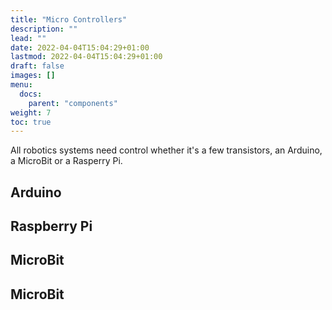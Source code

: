 ```yaml
---
title: "Micro Controllers"
description: ""
lead: ""
date: 2022-04-04T15:04:29+01:00
lastmod: 2022-04-04T15:04:29+01:00
draft: false
images: []
menu:
  docs:
    parent: "components"
weight: 7
toc: true
---
```


All robotics systems need control whether it's a few transistors, an Arduino, a MicroBit or a Rasperry Pi.

## Arduino

## Raspberry Pi
## MicroBit

## MicroBit
<!--stackedit_data:
eyJoaXN0b3J5IjpbMzA5NjgwMTQ1XX0=
-->
